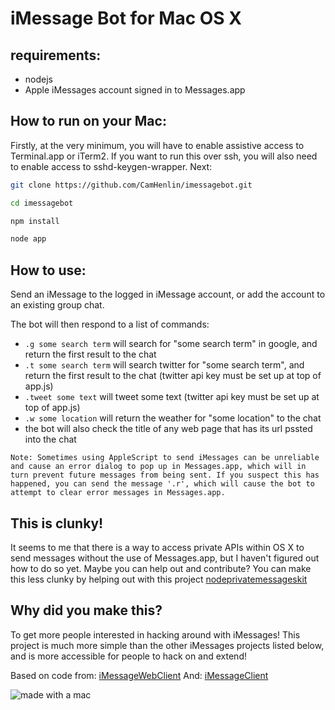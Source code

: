 # iMessage Bot for Mac OS X

## requirements:
- nodejs
- Apple iMessages account signed in to Messages.app

## How to run on your Mac:
Firstly, at the very minimum, you will have to enable assistive access to Terminal.app or iTerm2. If you want to run this over ssh, you will also need to enable access to sshd-keygen-wrapper. Next:
```bash
git clone https://github.com/CamHenlin/imessagebot.git

cd imessagebot

npm install

node app
```

## How to use:
Send an iMessage to the logged in iMessage account, or add the account to an existing group chat.

The bot will then respond to a list of commands:

- ```.g some search term``` will search for "some search term" in google, and return the first result to the chat
- ```.t some search term``` will search twitter for "some search term", and return the first result to the chat (twitter api key must be set up at top of app.js)
- ```.tweet some text``` will tweet some text (twitter api key must be set up at top of app.js)
- ```.w some location``` will return the weather for "some location" to the chat
- the bot will also check the title of any web page that has its url pssted into the chat

`Note: Sometimes using AppleScript to send iMessages can be unreliable and cause an error dialog to pop up in Messages.app, which will in turn prevent future messages from being sent. If you suspect this has happened, you can send the message '.r', which will cause the bot to attempt to clear error messages in Messages.app.`

## This is clunky!
It seems to me that there is a way to access private APIs within OS X to send messages without the use of Messages.app, but I haven't figured out how to do so yet. Maybe you can help out and contribute? You can make this less clunky by helping out with this project [nodeprivatemessageskit](https://github.com/camhenlin/nodeprivatemessageskit)

## Why did you make this?
To get more people interested in hacking around with iMessages! This project is much more simple than the other iMessages projects listed below, and is more accessible for people to hack on and extend!

Based on code from: [iMessageWebClient](https://github.com/CamHenlin/iMessageWebClient)
And: [iMessageClient](https://github.com/CamHenlin/imessageclient)


![made with a mac](http://henlin.org/mac.gif "made with a mac")
